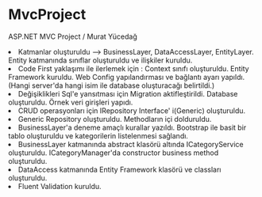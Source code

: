 # MvcProject
ASP.NET MVC Project / Murat Yücedağ
<li> Katmanlar oluşturuldu --> BusinessLayer, DataAccessLayer, EntityLayer. Entity katmanında sınıflar oluşturuldu ve ilişkiler kuruldu.</li>
<li> Code First yaklaşımı ile ilerlemek için : Context sınıfı oluşturuldu. Entity Framework kuruldu. Web Config yapılandırması ve bağlantı ayarı yapıldı.(Hangi server'da hangi isim ile database oluşturacağı belirtildi.) </li>
<li> Değişiklikleri Sql'e yansıtması için Migration aktifleştirildi. Database oluşturuldu. Örnek veri girişleri yapıdı. </li>
<li> CRUD operasyonları için IRepository Interface' i(Generic) oluşturuldu.</li>
<li>Generic Repository oluşturuldu. Methodların içi dolduruldu.</li>

<li> BusinessLayer'a deneme amaçlı kurallar yazıldı. Bootstrap ile basit bir tablo oluşturuldu ve kategorilerin listelenmesi sağlandı.</li>
<li> BusinessLayer katmanında abstract klasörü altında ICategoryService oluşturuldu. ICategoryManager'da constructor business method oluşturuldu. </li>
<li> DataAccess katmanında Entity Framework klasörü ve classları oluşturuldu.</li>
<li> Fluent Validation kuruldu. </li>







